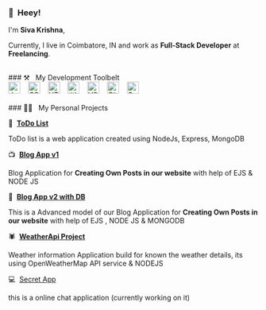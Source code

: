 

### 👋&nbsp;&nbsp;Heey!

I'm **Siva Krishna**, 

Currently, I live in Coimbatore, IN and work as **Full-Stack Developer** at **Freelancing**.

<br>
### ⚒&nbsp;&nbsp;&nbsp;My Development Toolbelt
<br><img alt="JavaScript" title="JavaScript" src="https://user-images.githubusercontent.com/1680157/87443764-4af82c80-c5cc-11ea-82c2-c368ee12cf6d.png" height="24">&nbsp;&nbsp;&nbsp;&nbsp;<img alt="CSS" title="CSS" src="https://user-images.githubusercontent.com/1680157/87443759-4a5f9600-c5cc-11ea-8ae0-715433c1f781.png" height="24">&nbsp;&nbsp;&nbsp;&nbsp;<img alt="HTML" title="HTML" src="https://user-images.githubusercontent.com/1680157/87443762-4af82c80-c5cc-11ea-85cf-57be0e83c169.png" height="24">&nbsp;&nbsp;&nbsp;&nbsp;<img alt=" title=" title="Node.js" src="https://user-images.githubusercontent.com/1680157/87443758-4a5f9600-c5cc-11ea-8f63-92e126a1145b.png" height="24">&nbsp;&nbsp;&nbsp;&nbsp;<img alt="VS Code" title="VS Code" src="https://user-images.githubusercontent.com/1680157/87443751-492e6900-c5cc-11ea-9854-f82d4d921133.png" height="24">&nbsp;&nbsp;&nbsp;&nbsp;<img alt="Git" title="Git" src="https://user-images.githubusercontent.com/1680157/87443755-49c6ff80-c5cc-11ea-954a-579f7c72873a.png" height="24">&nbsp;&nbsp;&nbsp;&nbsp;<img alt="Google Chrome" title="Google Chrome" src="https://user-images.githubusercontent.com/1680157/87443745-47fd3c00-c5cc-11ea-878f-44f34572775e.png" height="24"><br><br>
### 👨‍💻&nbsp;&nbsp;&nbsp;My Personal Projects
<br>

💼&nbsp;&nbsp;**[ToDo List](https://seujob.tech)**

ToDo list is a web application created using NodeJs, Express, MongoDB

📺&nbsp;&nbsp;**[Blog App v1](https://protocoloalterado.com.br)**

Blog Application for **Creating Own Posts in our website** with help of EJS & NODE JS 

📝&nbsp;&nbsp;**[Blog App v2 with DB](https://betomuniz.com)**

This is a Advanced model of our Blog Application for **Creating Own Posts in our website** with help of EJS , NODE JS & MONGODB

🕷&nbsp;&nbsp;**[WeatherApi Project](https://github.com/obetomuniz/tatooine)**

Weather information Application build for known the weather details, its using OpenWeatherMap API service & NODEJS

💻&nbsp;&nbsp;[Secret App](https://github.com/obetomuniz/autocomplete-semantic-web)

this is a online chat application (currently working on it)


